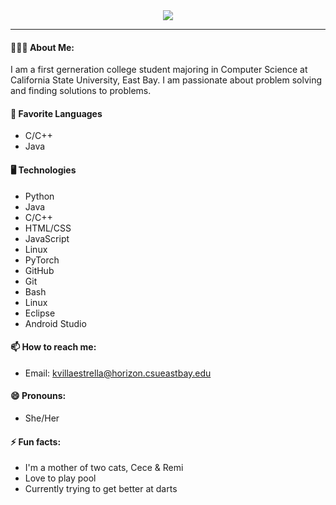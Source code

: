 <div align="center">
<img src= "https://media.giphy.com/media/v1.Y2lkPTc5MGI3NjExNzA3Y2JiYjY1MTc5YTlmNDhkODg4ZDUxMjI5MjY2MjZkNTRhZTMwZSZjdD1n/rsf7FdPyBjw9RkEHJu/giphy.gif"/>
</div>

---
#### 👩🏻‍💻 About Me: 
I am a first gerneration college student majoring in Computer Science at California State University, East Bay. I am passionate about problem solving and finding solutions to problems.
 
#### 👾 Favorite Languages
- C/C++
- Java

#### 🖥 Technologies
- Python
- Java
- C/C++
- HTML/CSS
- JavaScript
- Linux
- PyTorch
- GitHub
- Git
- Bash
- Linux
- Eclipse
- Android Studio

####  📫 How to reach me: 
- Email: kvillaestrella@horizon.csueastbay.edu

#### 😄 Pronouns: 
- She/Her

####  ⚡ Fun facts: 
- I'm a mother of two cats, Cece & Remi 
- Love to play pool
- Currently trying to get better at darts


<!--
**estrk467/estrk467** is a ✨ _special_ ✨ repository because its `README.md` (this file) appears on your GitHub profile.

Here are some ideas to get you started:

- 🔭 I’m currently working on ...
- 🌱 I’m currently learning ...
- 👯 I’m looking to collaborate on ...
- 🤔 I’m looking for help with ...
- 💬 Ask me about ...
- 📫 How to reach me: ...
- 😄 Pronouns: ...
- ⚡ Fun fact: ...
-->
